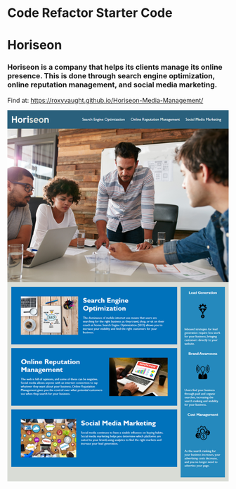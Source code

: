# Code Refactor Starter Code
# Horiseon 
### Horiseon is a company that helps its clients manage its online presence. This is done through search engine optimization, online reputation management, and social media marketing. 

Find at: https://roxyvaught.github.io/Horiseon-Media-Management/

<img src=.\Develop\assets\images\01-html-css-git-homework-demo.png alt=preview of website>
